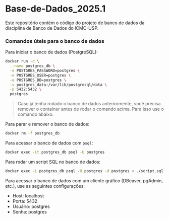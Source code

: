 # Base-de-Dados_2025.1

Este repositório contém o código do projeto de banco de dados da disciplina de Banco de Dados do ICMC-USP.

### Comandos úteis para o banco de dados

Para iniciar o banco de dados (PostgreSQL):
```bash
docker run -d \
  --name postgres_db \
  -e POSTGRES_PASSWORD=postgres \
  -e POSTGRES_USER=postgres \
  -e POSTGRES_DB=postgres \
  -v postgres_data:/var/lib/postgresql/data \
  -p 5432:5432 \
  postgres
```
> Caso já tenha rodado o banco de dados anteriormente, você precisa remover o container antes de rodar o comando acima. Para isso use o comando abaixo.

Para parar e remover o banco de dados:
```bash
docker rm -f postgres_db
```

Para acessar o banco de dados com `psql`:
```bash
docker exec -it postgres_db psql -U postgres
```

Para rodar um script SQL no banco de dados:
```bash
docker exec -i postgres_db psql -U postgres -d postgres < ./script.sql
```

Para acessar o banco de dados com um cliente gráfico (DBeaver, pgAdmin, etc.), use as seguintes configurações:
- Host: localhost
- Porta: 5432
- Usuário: postgres
- Senha: postgres